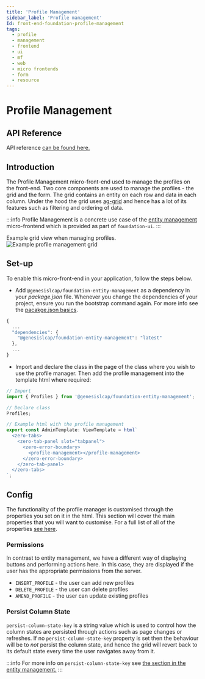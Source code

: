 ```yaml
---
title: 'Profile Management'
sidebar_label: 'Profile management'
Id: front-end-foundation-profile-management
tags:
  - profile
  - management
  - frontend
  - ui
  - mf
  - web
  - micro frontends
  - form
  - resource
---
```


# Profile Management

## API Reference

API reference [can be found here.](../foundation-entity-management_apiref/)

## Introduction

The Profile Management micro-front-end used to manage the profiles on the front-end. Two core components are used to manage the profiles - the grid and the form. The grid contains an entity on each row and data in each column. Under the hood the grid uses [ag-grid](https://www.ag-grid.com/) and hence has a lot of its features such as filtering and ordering of data.

:::info
Profile Management is a concrete use case of the [entity management](./04_foundation-entity-management.md) micro-frontend which is provided as part of `foundation-ui`.
:::

Example grid view when managing profiles.
![Example profile management grid](/img/foundation-profile-management.png)

## Set-up

To enable this micro-front-end in your application, follow the steps below.

- Add `@genesislcap/foundation-entity-management` as a dependency in your *package.json* file. Whenever you change the dependencies of your project, ensure you run the bootstrap command again. For more info see the [pacakge.json basics](../01_basics/04_package-json-basics.md).

```javascript
{
  ...
  "dependencies": {
    "@genesislcap/foundation-entity-management": "latest"
  },
  ...
}
```

- Import and declare the class in the page of the class where you wish to use the profile manager. Then add the profile management into the template html where required:
```javascript
// Import
import { Profiles } from '@genesislcap/foundation-entity-management';

// Declare class
Profiles;

// Example html with the profile management
export const AdminTemplate: ViewTemplate = html`
  <zero-tabs>
    <zero-tab-panel slot="tabpanel">
      <zero-error-boundary>
        <profile-management></profile-management>
      </zero-error-boundary>
    </zero-tab-panel>
  </zero-tabs>
`;
```

## Config

The functionality of the profile manager is customised through the properties you set on it in the html. This section will cover the main properties that you will want to customise. For a full list of all of the properties [see here](../foundation-entity-management_apiref/foundation-entity-management.profiles/#properties).

### Permissions

In contrast to entity management, we have a different way of displaying buttons and performing actions here. In this case, they are displayed if the user has the appropriate permissions from the server.

- `INSERT_PROFILE` - the user can add new profiles
- `DELETE_PROFILE` - the user can delete profiles
- `AMEND_PROFILE` - the user can update existing profiles

### Persist Column State
`persist-column-state-key` is a string value which is used to control how the column states are persisted through actions such as page changes or refreshes. If no `persist-column-state-key` property is set then the behaviour will be to _not_ persist the column state, and hence the grid will revert back to its default state every time the user navigates away from it.

:::info
For more info on `persist-column-state-key` see [the section in the entity management.](./04_foundation-entity-management.md#persist-column-state)
:::
